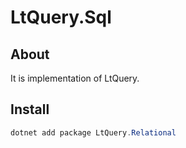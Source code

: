 # LtQuery.Sql

## About

It is implementation of LtQuery. 

## Install

```powershell
dotnet add package LtQuery.Relational
```
